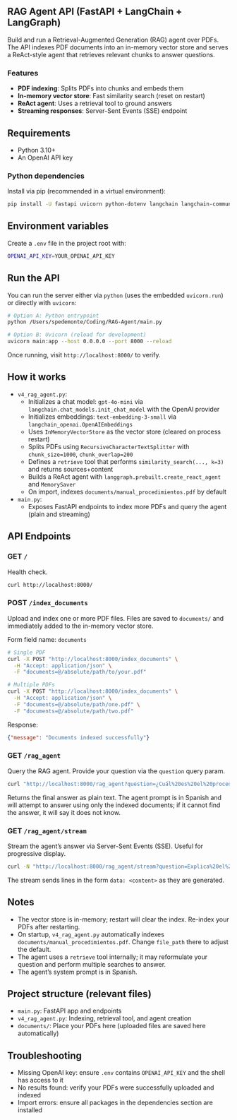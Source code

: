 ## RAG Agent API (FastAPI + LangChain + LangGraph)

Build and run a Retrieval-Augmented Generation (RAG) agent over PDFs. The API indexes PDF documents into an in-memory vector store and serves a ReAct-style agent that retrieves relevant chunks to answer questions.

### Features
- **PDF indexing**: Splits PDFs into chunks and embeds them
- **In-memory vector store**: Fast similarity search (reset on restart)
- **ReAct agent**: Uses a retrieval tool to ground answers
- **Streaming responses**: Server-Sent Events (SSE) endpoint

## Requirements
- Python 3.10+
- An OpenAI API key

### Python dependencies
Install via pip (recommended in a virtual environment):

```bash
pip install -U fastapi uvicorn python-dotenv langchain langchain-community langchain-openai langgraph langchain-text-splitters
```

## Environment variables
Create a `.env` file in the project root with:

```bash
OPENAI_API_KEY=YOUR_OPENAI_API_KEY
```

## Run the API
You can run the server either via `python` (uses the embedded `uvicorn.run`) or directly with `uvicorn`:

```bash
# Option A: Python entrypoint
python /Users/spedemonte/Coding/RAG-Agent/main.py

# Option B: Uvicorn (reload for development)
uvicorn main:app --host 0.0.0.0 --port 8000 --reload
```

Once running, visit `http://localhost:8000/` to verify.

## How it works
- `v4_rag_agent.py`:
  - Initializes a chat model: `gpt-4o-mini` via `langchain.chat_models.init_chat_model` with the OpenAI provider
  - Initializes embeddings: `text-embedding-3-small` via `langchain_openai.OpenAIEmbeddings`
  - Uses `InMemoryVectorStore` as the vector store (cleared on process restart)
  - Splits PDFs using `RecursiveCharacterTextSplitter` with `chunk_size=1000`, `chunk_overlap=200`
  - Defines a `retrieve` tool that performs `similarity_search(..., k=3)` and returns sources+content
  - Builds a ReAct agent with `langgraph.prebuilt.create_react_agent` and `MemorySaver`
  - On import, indexes `documents/manual_procedimientos.pdf` by default
- `main.py`:
  - Exposes FastAPI endpoints to index more PDFs and query the agent (plain and streaming)

## API Endpoints

### GET `/`
Health check.

```bash
curl http://localhost:8000/
```

### POST `/index_documents`
Upload and index one or more PDF files. Files are saved to `documents/` and immediately added to the in-memory vector store.

Form field name: `documents`

```bash
# Single PDF
curl -X POST "http://localhost:8000/index_documents" \
  -H "Accept: application/json" \
  -F "documents=@/absolute/path/to/your.pdf"

# Multiple PDFs
curl -X POST "http://localhost:8000/index_documents" \
  -H "Accept: application/json" \
  -F "documents=@/absolute/path/one.pdf" \
  -F "documents=@/absolute/path/two.pdf"
```

Response:
```json
{"message": "Documents indexed successfully"}
```

### GET `/rag_agent`
Query the RAG agent. Provide your question via the `question` query param.

```bash
curl "http://localhost:8000/rag_agent?question=¿Cuál%20es%20el%20procedimiento%20estándar?"
```

Returns the final answer as plain text. The agent prompt is in Spanish and will attempt to answer using only the indexed documents; if it cannot find the answer, it will say it does not know.

### GET `/rag_agent/stream`
Stream the agent’s answer via Server-Sent Events (SSE). Useful for progressive display.

```bash
curl -N "http://localhost:8000/rag_agent/stream?question=Explica%20el%20flujo%20de%20aprobación"
```

The stream sends lines in the form `data: <content>` as they are generated.

## Notes
- The vector store is in-memory; restart will clear the index. Re-index your PDFs after restarting.
- On startup, `v4_rag_agent.py` automatically indexes `documents/manual_procedimientos.pdf`. Change `file_path` there to adjust the default.
- The agent uses a `retrieve` tool internally; it may reformulate your question and perform multiple searches to answer.
- The agent’s system prompt is in Spanish.

## Project structure (relevant files)
- `main.py`: FastAPI app and endpoints
- `v4_rag_agent.py`: Indexing, retrieval tool, and agent creation
- `documents/`: Place your PDFs here (uploaded files are saved here automatically)

## Troubleshooting
- Missing OpenAI key: ensure `.env` contains `OPENAI_API_KEY` and the shell has access to it
- No results found: verify your PDFs were successfully uploaded and indexed
- Import errors: ensure all packages in the dependencies section are installed

